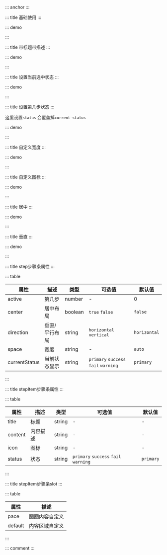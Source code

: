 ::: anchor
:::

::: title 基础使用
:::


::: demo

<template>
<div>
    <lay-step :active="active">
        <lay-step-item></lay-step-item>
        <lay-step-item></lay-step-item>
        <lay-step-item></lay-step-item>
        <lay-step-item></lay-step-item>
    </lay-step>
<lay-button size="xs" @click="nexts">下一步</lay-button>
<lay-button size="xs" @click="previous">上一步</lay-button>
</div>
</template>

<script>
import { ref } from 'vue';

export default {
  setup() {
    const loading = ref(true);
    const active = ref(-1);
    const nexts = () => {
      if (active.value++ >=3) active.value = 0
    };
    const previous = () => {
      if (active.value-- ===0) active.value = 0
    };
    return {
        loading,
        active
    }
  }
}
</script>

:::

::: title 带标题带描述
:::


::: demo

<template>
<div>
    <lay-step :active="active">
        <lay-step-item title="First" content="First step"></lay-step-item>
        <lay-step-item title="Second" content="Second step"></lay-step-item>
        <lay-step-item title="Third" content="Third step"></lay-step-item>
        <lay-step-item title="Fourth" content="Fourth step"></lay-step-item>
    </lay-step>
</div>
</template>

<script>
import { ref } from 'vue';

export default {
  setup() {
    const loading = ref(true);
    const active = ref(-1);
    const nexts = () => {
      if (active.value++ >=3) active.value = 0
    };
    const previous = () => {
      if (active.value-- ===0) active.value = 0
    };
    return {
        loading,
        active
    }
  }
}
</script>

:::

::: title 设置当前选中状态
:::


::: demo

<template>
<div>
    <lay-step :active="active" current-status="primary">
        <lay-step-item title="First" content="First step"></lay-step-item>
        <lay-step-item title="Second" content="Second step"></lay-step-item>
        <lay-step-item title="Third" content="Third step"></lay-step-item>
    </lay-step>
<lay-button size="xs" @click="next">下一步</lay-button>
<lay-button size="xs" @click="previous">上一步</lay-button>
</div>
</template>

<script>
import { ref } from 'vue';

export default {
  setup() {
    const loading = ref(true);
    const active = ref(-1);
    const next = () => {
      if (active.value++ >=2) active.value = 0
    };
    const previous = () => {
      if (active.value-- ===0) active.value = 0
    };
    return {
        loading,
        active
    }
  }
}
</script>

:::

::: title 设置第几步状态
:::

这里设置`status` 会覆盖掉`current-status`

::: demo

<template>
<div>
    <lay-step :active="active" current-status="warning">
        <lay-step-item title="First" content="First step"></lay-step-item>
        <lay-step-item status="fail" title="Second" content="Second step"></lay-step-item>
        <lay-step-item title="Third" content="Third step"></lay-step-item>
        <lay-step-item title="Fourth" content="Fourth step"></lay-step-item>
    </lay-step>
<lay-button size="xs" @click="nexts">下一步</lay-button>
<lay-button size="xs" @click="previous">上一步</lay-button>
</div>
</template>

<script>
import { ref } from 'vue';

export default {
  setup() {
    const loading = ref(true);
    const active = ref(-1);
    const nexts = () => {
      if (active.value++ >=3) active.value = 0
    };
    const previous = () => {
      if (active.value-- ===0) active.value = 0
    };
    return {
        loading,
        active
    }
  }
}
</script>

:::

::: title 自定义宽度
:::


::: demo

<template>
<div>
    <lay-step :active="active" space="200px">
        <lay-step-item title="First" content="First step"></lay-step-item>
        <lay-step-item title="Second" content="Second step"></lay-step-item>
        <lay-step-item title="Third" content="Third step"></lay-step-item>
    </lay-step>
<lay-button size="xs" @click="next">下一步</lay-button>
<lay-button size="xs" @click="previous">上一步</lay-button>
</div>
</template>

<script>
import { ref } from 'vue';

export default {
  setup() {
    const loading = ref(true);
    const active = ref(-1);
    const next = () => {
      if (active.value++ >=2) active.value = 0
    };
    const previous = () => {
      if (active.value-- ===0) active.value = 0
    };
    return {
        loading,
        active
    }
  }
}
</script>

:::

::: title 自定义图标
:::


::: demo

<template>
<div>
    <lay-step :active="active">
        <lay-step-item title="First" content="First step" icon="layui-icon-release"></lay-step-item>
        <lay-step-item title="Second" content="Second step" icon="layui-icon-tree"></lay-step-item>
        <lay-step-item title="Third" content="Third step" icon="layui-icon-share"></lay-step-item>
    </lay-step>
<lay-button size="xs" @click="next">下一步</lay-button>
<lay-button size="xs" @click="previous">上一步</lay-button>
</div>
</template>

<script>
import { ref } from 'vue';

export default {
  setup() {
    const loading = ref(true);
    const active = ref(-1);
    const next = () => {
      if (active.value++ >=2) active.value = 0
    };
    const previous = () => {
      if (active.value-- ===0) active.value = 0
    };
    return {
        loading,
        active
    }
  }
}
</script>

:::

::: title 居中
:::


::: demo

<template>
<div>
    <lay-step :active="active" center>
        <lay-step-item title="First" content="First step">
            <template #pace>
                <lay-icon type="layui-icon-ok"></lay-icon>
            </template>
        </lay-step-item>
        <lay-step-item title="Second" content="Second step"></lay-step-item>
        <lay-step-item title="Third" content="Third step"></lay-step-item>
    </lay-step>
<lay-button size="xs" @click="next">下一步</lay-button>
<lay-button size="xs" @click="previous">上一步</lay-button>
</div>
</template>

<script>
import { ref } from 'vue';

export default {
  setup() {
    const loading = ref(true);
    const active = ref(-1);
    const next = () => {
      if (active.value++ >=2) active.value = 0
    };
    const previous = () => {
      if (active.value-- ===0) active.value = 0
    };
    return {
        loading,
        active
    }
  }
}
</script>

:::

::: title 垂直
:::


::: demo

<template>
<div style="height: 300px">
    <lay-step :active="active" direction="vertical">
        <lay-step-item title="First" content="First step">
            <template #pace>
                <lay-icon type="layui-icon-ok"></lay-icon>
            </template>
        </lay-step-item>
        <lay-step-item title="Second" content="Second step"></lay-step-item>
        <lay-step-item title="Third" content="Third step"></lay-step-item>
    </lay-step>
</div>
</template>

<script>
import { ref } from 'vue';

export default {
  setup() {
    const loading = ref(true);
    const active = ref(-1);
    const next = () => {
      if (active.value++ >=2) active.value = 0
    };
    const previous = () => {
      if (active.value-- ===0) active.value = 0
    };
    return {
        loading,
        active
    }
  }
}
</script>

:::

::: title step步骤条属性
:::

::: table

| 属性  | 描述 | 类型 |可选值 | 默认值|
| ----- | ---- | ------ | ---| ---|
| active | 第几步 | number |-| 0 |
| center | 居中布局 | boolean | `true` `false` | `false`  |
| direction | 垂直/平行布局 | string |`horizontal` `vertical` | `horizontal` |
| space | 宽度 | string | -    | `auto` |
| currentStatus | 当前状态显示 | string | `primary` `success` `fail` `warning` | `primary` |

:::


::: title stepItem步骤条属性
:::

::: table

| 属性  | 描述 | 类型 |可选值 | 默认值|
| ----- | ---- | ------ | ---| ---|
| title| 标题 | string    | - | - |
| content | 内容描述 | string  | - | -|
| icon | 图标 | string  | - | -|
| status | 状态 | string  | `primary` `success` `fail` `warning` | `primary`|


:::

::: title stepItem步骤条slot
:::

::: table

| 属性  | 描述 | 
| ----- | ---- | 
| pace | 圆圈内容自定义 | 
| default | 内容区域自定义 |

:::

::: comment
:::